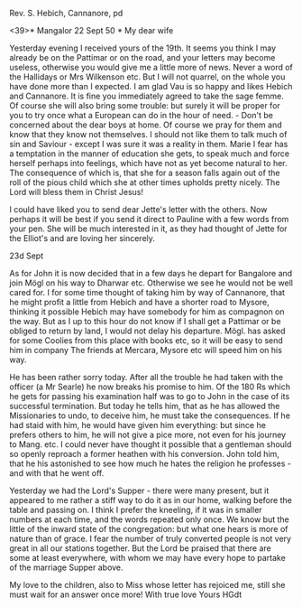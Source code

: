 Rev. S. Hebich, Cannanore, pd

<39>* Mangalor 22 Sept 50
 <Sunday>*
My dear wife

Yesterday evening I received yours of the 19th. It seems you think I may already be on the Pattimar or on the road, and your letters may become useless, otherwise you would give me a little more of news. Never a word of the Hallidays or Mrs Wilkenson etc. But I will not quarrel, on the whole you have done more than I expected. I am glad Vau is so happy and likes Hebich and Cannanore. It is fine you immediately agreed to take the sage femme. Of course she will also bring some trouble: but surely it will be proper for you to try once what a European can do in the hour of need. - Don't be concerned about the dear boys at home. Of course we pray for them and know that they know not themselves. I should not like them to talk much of sin and Saviour - except I was sure it was a reality in them. Marie I fear has a temptation in the manner of education she gets, to speak much and force herself perhaps into feelings, which have not as yet become natural to her. The consequence of which is, that she for a season falls again out of the roll of the pious child which she at other times upholds pretty nicely. The Lord will bless them in Christ Jesus!

I could have liked you to send dear Jette's letter with the others. Now perhaps it will be best if you send it direct to Pauline with a few words from your pen. She will be much interested in it, as they had thought of Jette for the Elliot's and are loving her sincerely.

 23d Sept

As for John it is now decided that in a few days he depart for Bangalore and join Mögl on his way to Dharwar etc. Otherwise we see he would not be well cared for. I for some time thought of taking him by way of Cannanore, that he might profit a little from Hebich and have a shorter road to Mysore, thinking it possible Hebich may have somebody for him as compagnon on the way. But as I up to this hour do not know if I shall get a Pattimar or be obliged to return by land, I would not delay his departure. Mögl. has asked for some Coolies from this place with books etc, so it will be easy to send him in company The friends at Mercara, Mysore etc will speed him on his way.

He has been rather sorry today. After all the trouble he had taken with the officer (a Mr Searle) he now breaks his promise to him. Of the 180 Rs which he gets for passing his examination half was to go to John in the case of its successful termination. But today he tells him, that as he has allowed the Missionaries to undo, to deceive him, he must take the consequences. If he had staid with him, he would have given him everything: but since he prefers others to him, he will not give a pice more, not even for his journey to Mang. etc. I could never have thought it possible that a gentleman should so openly reproach a former heathen with his conversion. John told him, that he his astonished to see how much he hates the religion he professes - and with that he went off.

Yesterday we had the Lord's Supper - there were many present, but it appeared to me rather a stiff way to do it as in our home, walking before the table and passing on. I think I prefer the kneeling, if it was in smaller numbers at each time, and the words repeated only once. We know but the little of the inward state of the congregation: but what one hears is more of nature than of grace. I fear the number of truly converted people is not very great in all our stations together. But the Lord be praised that there are some at least everywhere, with whom we may have every hope to partake of the marriage Supper above.

My love to the children, also to Miss whose letter has rejoiced me, still she must wait for an answer once more!
With true love
 Yours HGdt

